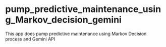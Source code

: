 # pump_predictive_maintenance_using_Markov_decision_gemini
This app does pump predictive maintenance using Markov Decision process and Gemini API
